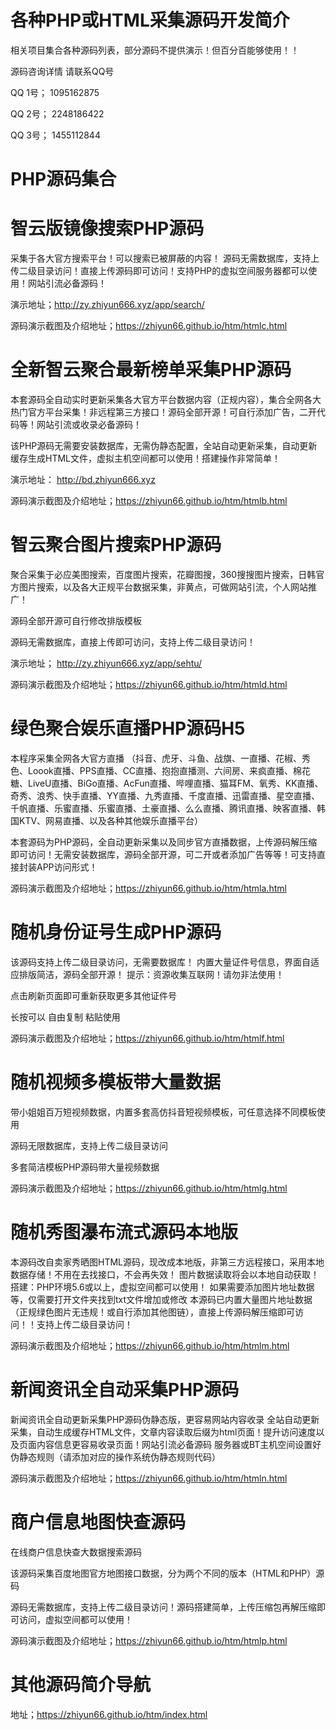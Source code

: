 # 各种PHP或HTML采集源码开发简介
 相关项目集合各种源码列表，部分源码不提供演示！但百分百能够使用！！

 源码咨询详情 请联系QQ号 
 
QQ 1号； 1095162875 

QQ 2号； 2248186422

QQ 3号； 1455112844

# PHP源码集合
# 智云版镜像搜索PHP源码

采集于各大官方搜索平台！可以搜索已被屏蔽的内容！ 源码无需数据库，支持上传二级目录访问！直接上传源码即可访问！支持PHP的虚拟空间服务器都可以使用！网站引流必备源码！
 
 演示地址；http://zy.zhiyun666.xyz/app/search/
 
源码演示截图及介绍地址；https://zhiyun66.github.io/htm/htmlc.html

 
# 全新智云聚合最新榜单采集PHP源码

本套源码全自动实时更新采集各大官方平台数据内容（正规内容），集合全网各大热门官方平台采集！非远程第三方接口！源码全部开源！可自行添加广告，二开代码等！网站引流或收录必备源码！

该PHP源码无需要安装数据库，无需伪静态配置，全站自动更新采集，自动更新缓存生成HTML文件，虚拟主机空间都可以使用！搭建操作非常简单！

演示地址： http://bd.zhiyun666.xyz

源码演示截图及介绍地址；https://zhiyun66.github.io/htm/htmlb.html


# 智云聚合图片搜索PHP源码

聚合采集于必应美图搜索，百度图片搜索，花瓣图搜，360搜搜图片搜索，日韩官方图片搜索，以及各大正规平台数据采集，非黄点，可做网站引流，个人网站推广！

源码全部开源可自行修改排版模板

源码无需数据库，直接上传即可访问，支持上传二级目录访问！

演示地址； http://zy.zhiyun666.xyz/app/sehtu/

源码演示截图及介绍地址；https://zhiyun66.github.io/htm/htmld.html

# 绿色聚合娱乐直播PHP源码H5
本程序采集全网各大官方直播
（抖音、虎牙、斗鱼、战旗、一直播、花椒、秀色、Loook直播、PPS直播、CC直播、抱抱直播测、六间房、来疯直播、棉花糖、LiveU直播、BiGo直播、AcFun直播、哔哩直播、猫耳FM、氧秀、KK直播、奇秀、浪秀、快手直播、YY直播、九秀直播、千度直播、迅雷直播、星空直播、千帆直播、乐蜜直播、乐蜜直播、土豪直播、么么直播、腾讯直播、映客直播、韩国KTV、网易直播、以及各种其他娱乐直播平台）

本套源码为PHP源码，全自动更新采集以及同步官方直播数据，上传源码解压缩即可访问！无需安装数据库，源码全部开源，可二开或者添加广告等等！可支持直接封装APP访问形式！

源码演示截图及介绍地址；https://zhiyun66.github.io/htm/htmla.html


# 随机身份证号生成PHP源码
该源码支持上传二级目录访问，无需要数据库！
内置大量证件号信息，界面自适应排版简洁，源码全部开源！
提示：资源收集互联网！请勿非法使用！<p>点击刷新页面即可重新获取更多其他证件号<p>长按可以 自由复制 粘贴使用

源码演示截图及介绍地址；https://zhiyun66.github.io/htm/htmlf.html


# 随机视频多模板带大量数据

带小姐姐百万短视频数据，内置多套高仿抖音短视频模板，可任意选择不同模板使用

源码无限数据库，支持上传二级目录访问

多套简洁模板PHP源码带大量视频数据

源码演示截图及介绍地址；https://zhiyun66.github.io/htm/htmlg.html


# 随机秀图瀑布流式源码本地版

本源码改自卖家秀晒图HTML源码，现改成本地版，非第三方远程接口，采用本地数据存储！不用在去找接口，不会再失效！
图片数据读取将会以本地自动获取！
搭建：PHP环境5.6或以上，虚拟空间都可以使用！
如果需要添加图片地址数据等，仅需要打开文件夹找到txt文件增加或修改
本源码已内置大量图片地址数据（正规绿色图片无违规！或自行添加其他图链），直接上传源码解压缩即可访问！！支持上传二级目录访问！

源码演示截图及介绍地址；https://zhiyun66.github.io/htm/htmlm.html


# 新闻资讯全自动采集PHP源码
新闻资讯全自动更新采集PHP源码伪静态版，更容易网站内容收录
全站自动更新采集，自动生成缓存HTML文件，文章内容读取后缀为html页面！提升访问速度以及页面内容信息更容易收录页面！网站引流必备源码
服务器或BT主机空间设置好伪静态规则（请添加对应的操作系统伪静态规则代码）

源码演示截图及介绍地址；https://zhiyun66.github.io/htm/htmln.html



# 商户信息地图快查源码
在线商户信息快查大数据搜索源码<p>该源码采集百度地图官方地图接口数据，分为两个不同的版本（HTML和PHP）源码<p>源码无需数据库，支持上传二级目录访问！源码搭建简单，上传压缩包再解压缩即可访问，虚拟空间都可以使用！

源码演示截图及介绍地址；https://zhiyun66.github.io/htm/htmlp.html


# 其他源码简介导航

地址；https://zhiyun66.github.io/htm/index.html





